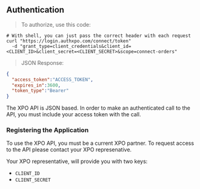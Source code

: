 ## Authentication

> To authorize, use this code:

```shell
# With shell, you can just pass the correct header with each request
curl "https://login.authxpo.com/connect/token"
  -d "grant_type=client_credentials&client_id=<CLIENT_ID>&client_secret=<CLIENT_SECRET>&scope=connect-orders"
```

> JSON Response:

```json
{
  "access_token":"ACCESS_TOKEN",
  "expires_in":3600,
  "token_type":"Bearer"
}
```

The XPO API is JSON based. In order to make an authenticated call to the API, you must include your access token with the call.

### Registering the Application

To use the XPO API, you must be a current XPO partner. To request access to the API please contact your XPO represenative.

Your XPO representative, will provide you with two keys:

* `CLIENT_ID`
* `CLIENT_SECRET`